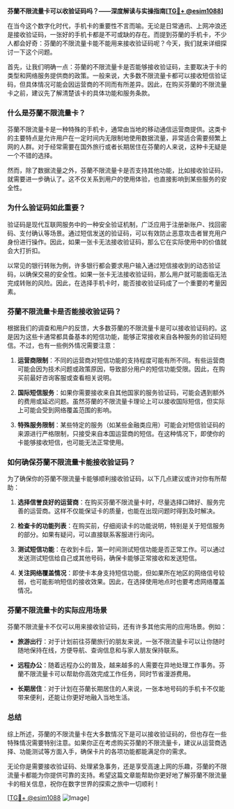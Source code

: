 **芬蘭不限流量卡可以收验证码吗？——深度解读与实操指南[[TG💪+ @esim1088](https://t.me/s/esim1088)]**

在当今这个数字化时代，手机卡的重要性不言而喻。无论是日常通讯、上网冲浪还是接收验证码，一张好的手机卡都是不可或缺的存在。而提到芬蘭的手机卡，不少人都会好奇：芬蘭的不限流量卡能不能用来接收验证码呢？今天，我们就来详细探讨一下这个问题。

首先，让我们明确一点：芬蘭的不限流量卡是否能够接收验证码，主要取决于卡的类型和网络服务提供商的政策。一般来说，大多数不限流量卡都可以接收短信验证码，但具体情况可能会因运营商的不同而有所差异。因此，在购买芬蘭的不限流量卡之前，建议先了解清楚该卡的具体功能和服务条款。

### **什么是芬蘭不限流量卡？**

芬蘭不限流量卡是一种特殊的手机卡，通常由当地的移动通信运营商提供。这类卡的主要特点是允许用户在一定时间内无限制地使用数据流量，非常适合需要频繁上网的人群。对于经常需要在国外旅行或者长期居住在芬蘭的人来说，这种卡无疑是一个不错的选择。

然而，除了数据流量之外，芬蘭不限流量卡是否支持其他功能，比如接收验证码，就需要进一步确认了。这不仅关系到用户的使用体验，也直接影响到某些服务的安全性。

### **为什么验证码如此重要？**

验证码是现代互联网服务中的一种安全验证机制，广泛应用于注册新账户、找回密码、支付确认等场景。通过短信发送的验证码，可以有效防止恶意攻击者冒充用户身份进行操作。因此，如果一张卡无法接收验证码，那么它在实际使用中的价值就会大打折扣。

以常见的银行转账为例，许多银行都会要求用户输入通过短信接收到的动态验证码，以确保交易的安全性。如果一张卡无法接收验证码，那么用户就可能面临无法完成转账的风险。因此，在选择手机卡时，能否接收验证码成了一个重要的考量因素。

### **芬蘭不限流量卡是否能接收验证码？**

根据我们的调查和用户的反馈，大多数芬蘭的不限流量卡是可以接收验证码的。这是因为这些卡通常都具备基本的短信功能，能够正常接收来自各种服务的验证码短信。不过，也有一些例外情况需要注意：

1. **运营商限制**：不同的运营商对短信功能的支持程度可能有所不同。有些运营商可能会因为技术问题或政策原因，导致部分用户的短信功能受限。因此，在购买前最好咨询客服或查看相关说明。

2. **国际短信服务**：如果你需要接收来自其他国家的服务验证码，可能会遇到额外的费用或延迟问题。虽然芬蘭的不限流量卡理论上可以接收国际短信，但实际上可能会受到网络覆盖范围的影响。

3. **特殊服务限制**：某些特定的服务（如某些金融类应用）可能会对短信验证码的来源进行严格限制，只接受来自本国运营商的短信。在这种情况下，即使你的卡能够接收短信，也可能无法正常使用。

### **如何确保芬蘭不限流量卡能接收验证码？**

为了确保你的芬蘭不限流量卡能够顺利接收验证码，以下几点建议或许对你有所帮助：

1. **选择信誉良好的运营商**：在购买芬蘭不限流量卡时，尽量选择口碑好、服务完善的运营商。这样不仅能保证卡的质量，也能在出现问题时得到及时解决。

2. **检查卡的功能列表**：在购买前，仔细阅读卡的功能说明，特别是关于短信服务的部分。如果有疑问，可以直接联系客服进行询问。

3. **测试短信功能**：在收到卡后，第一时间测试短信功能是否正常工作。可以通过发送测试短信给自己或其他号码，确保卡能够正常接收和发送短信。

4. **关注网络覆盖情况**：即使卡本身支持短信功能，但如果所在地区的网络信号较弱，也可能影响短信的接收效果。因此，在选择使用地点时也要考虑网络覆盖情况。

### **芬蘭不限流量卡的实际应用场景**

芬蘭不限流量卡不仅可以用来接收验证码，还有许多其他实用的应用场景。例如：

- **旅游出行**：对于计划前往芬蘭旅行的朋友来说，一张不限流量卡可以让你随时随地保持在线，方便导航、查询信息和与家人朋友保持联系。
  
- **远程办公**：随着远程办公的普及，越来越多的人需要在异地处理工作事务。芬蘭不限流量卡可以帮助你高效完成工作任务，同时节省漫游费用。

- **长期居住**：对于计划在芬蘭长期居住的人来说，一张本地号码的手机卡不仅能带来便利，还能让你更好地融入当地生活。

### **总结**

综上所述，芬蘭的不限流量卡在大多数情况下是可以接收验证码的，但也存在一些特殊情况需要特别注意。如果你正在考虑购买芬蘭的不限流量卡，建议从运营商选择、功能测试等方面入手，确保卡片的各项功能都能满足你的需求。

无论你是需要接收验证码、处理紧急事务，还是享受高速上网的乐趣，芬蘭的不限流量卡都能为你提供可靠的支持。希望这篇文章能帮助你更好地了解芬蘭不限流量卡的相关信息，祝你在数字世界的探索之旅中一切顺利！

[[TG💪+ @esim1088](https://t.me/s/esim1088) ![Image](https://i.postimg.cc/4NQfJmqS/Snipaste-2025-05-13-00-14-12.png)]